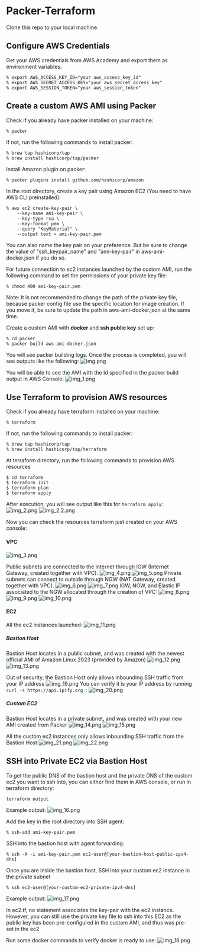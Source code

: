 # Packer-Terraform
Clone this repo to your local machine.

## Configure AWS Credentials
Get your AWS credentials from AWS Academy and export them as environment variables:
```
% export AWS_ACCESS_KEY_ID="your aws_access_key_id"
% export AWS_SECRET_ACCESS_KEY="your aws_secret_access_key"
% export AWS_SESSION_TOKEN="your aws_session_token"
```

## Create a custom AWS AMI using Packer 
Check if you already have packer installed on your machine:
```
% packer
```
If not, run the following commands to install packer:
```
% brew tap hashicorp/tap
% brew install hashicorp/tap/packer
``` 
Install Amazon plugin on packer: 
```
% packer plugins install github.com/hashicorp/amazon
```
In the root directory, create a key pair using Amazon EC2 (You need to have AWS CLI preinstalled):
```
% aws ec2 create-key-pair \
    --key-name ami-key-pair \
    --key-type rsa \
    --key-format pem \
    --query "KeyMaterial" \
    --output text > ami-key-pair.pem
```
You can also name the key pair on your preference. But be sure to change the value of "ssh_keypair_name" and "ami-key-pair" in aws-ami-docker.json if you do so.

For future connection to ec2 instances launched by the custom AMI, run the following command to set the permissions of your private key file:
```
% chmod 400 ami-key-pair.pem
```
Note: It is not recommended to change the path of the private key file, because packer config file use the specific location for image creation.
If you move it, be sure to update the path in aws-ami-docker.json at the same time.

Create a custom AMI with **docker** and **ssh public key** set up:
```
% cd packer
% packer build aws-ami-docker.json  
```
You will see packer building logs. Once the process is completed, you will see outputs like the following:
![img.png](./screenshots/img.png)

You will be able to see the AMI with the Id specified in the packer build output in AWS Console:
![img_1.png](./screenshots/img_1.png)




## Use Terraform to provision AWS resources
Check if you already have terraform installed on your machine:
```
% terraform
```
If not, run the following commands to install packer:
```
% brew tap hashicorp/tap
% brew install hashicorp/tap/terraform
``` 
At terraform directory, run the following commands to provision AWS resources
```
$ cd terraform
$ terraform init
$ terraform plan
$ terraform apply
```
After execution, you will see output like this for `terraform apply`:
![img_2.png](./screenshots/img_2.png)
![img_2.2.png](./screenshots/img_2.2.png)

Now you can check the resources terraform just created on your AWS console:
#### VPC
![img_3.png](./screenshots/img_3.png)

Public subnets are connected to the internet through IGW (Internet Gateway, created together with VPC).
![img_4.png](./screenshots/img_4.png)
![img_5.png](./screenshots/img_5.png)
Private subnets can connect to outside through NGW (NAT Gateway, created together with VPC).
![img_6.png](./screenshots/img_6.png)
![img_7.png](./screenshots/img_7.png)
IGW, NGW, and Elastic IP associated to the NGW allocated through the creation of VPC:
![img_8.png](./screenshots/img_8.png)
![img_9.png](./screenshots/img_9.png)
![img_10.png](./screenshots/img_10.png)

#### EC2
All the ec2 instances launched:
![img_11.png](./screenshots/img_11.png)
##### Bastion Host
Bastion Host locates in a public subnet, and was created with the newest official AMI of Amazon Linux 2023 (provided by Amazon)
![img_12.png](./screenshots/img_12.png)
![img_13.png](./screenshots/img_13.png)

Out of security, the Bastion Host only allows inbounding SSH traffic from your IP address
![img_19.png](./screenshots/img_19.png)
You can verify it is your IP address by running `curl -s https://api.ipify.org `:
![img_20.png](./screenshots/img_20.png)

##### Custom EC2
Bastion Host locates in a private subnet, and was created with your new AMI created from Packer
![img_14.png](./screenshots/img_14.png)
![img_15.png](./screenshots/img_15.png)

All the custom ec2 instances only allows inbounding SSH traffic from the Bastion Host
![img_21.png](./screenshots/img_21.png)
![img_22.png](./screenshots/img_22.png)

## SSH into Private EC2 via Bastion Host
To get the public DNS of the bastion host and the private DNS of the custom ec2 you want to ssh into, you can either find them in AWS console,
or run in terraform directory:
```
terraform output
```
Example output:
![img_16.png](./screenshots/img_16.png)

Add the key in the root directory into SSH agent:
```
% ssh-add ami-key-pair.pem
```
SSH into the bastion host with agent forwarding:
```
% ssh -A -i ami-key-pair.pem ec2-user@[your-bastion-host-public-ipv4-dns]
```
Once you are inside the bastion host, SSH into your custom ec2 instance in the private subnet
```
% ssh ec2-user@[your-custom-ec2-private-ipv4-dns]
```
Example output:
![img_17.png](./screenshots/img_17.png)

In ec2.tf, no statement associates the key-pair with the ec2 instance. However, you can still use the private key file to ssh into this EC2 as the public key has been pre-configured in the custom AMI, and thus was pre-set in the ec2

Run some docker commands to verify docker is ready to use:
![img_18.png](./screenshots/img_18.png)
